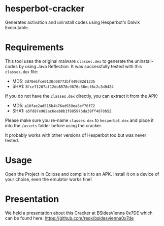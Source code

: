 hesperbot-cracker
=================

Generates activation and uninstall codes using Hesperbot's Dalvik Executable.

Requirements
===========
This tool  uses the original malware `classes.dex` to generate the uninstall-codes by using Java Reflection.
It was successfully tested with this `classes.dex` file:

* MD5: `3d70ebfce0130c08772bf449d82d1235`
* SHA1: `8fce71267af12db8578c9676c58ecf6c2c3d0424`

If you do not have the `classes.dex` directly, you can extract it from the APK:

* MD5: `a10fae2ad515b4b76ad950ea5ef76f72`
* SHA1: `a5fd87e902ac6eeb8b1f885976da38ff4d70b52`

Please make sure you re-name `classes.dex` to `hesperbot.dex` and place it into the `/assets` folder before using the cracker.

It probably works with other versions of Hesperbot too but was never tested.

Usage
=====

Open the Project in Eclipse and compile it to an APK. Install it on a device of your choise, even the emulator works fine!


Presentation
============

We held a presentation about this Cracker at BSidesVienna 0x7DE which can be
found here: https://github.com/reox/bsidesvienna0x7de
